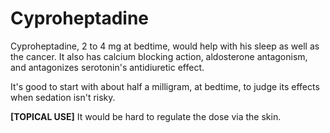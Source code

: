 # Cyproheptadine

Cyproheptadine, 2 to 4 mg at bedtime, would help with his sleep as well as the cancer. It also has calcium blocking action, aldosterone antagonism, and antagonizes serotonin's antidiuretic effect.

It's good to start with about half a milligram, at bedtime, to judge its effects when sedation isn't risky.

**[TOPICAL USE]**
It would be hard to regulate the dose via the skin.


